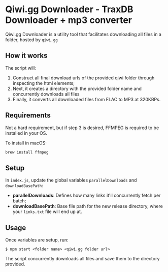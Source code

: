 # Qiwi.gg Downloader - TraxDB Downloader + mp3 converter

Qiwi.gg Downloader is a utility tool that facilitates downloading all files in a folder, hosted by `qiwi.gg`

## How it works

The script will:
1. Construct all final download urls of the provided qiwi folder through inspecting the html elements;
2. Next, it creates a directory with the provided folder name and concurrently downloads all files
3. Finally, it converts all downloaded files from FLAC to MP3 at 320KBPs.

## Requirements

Not a hard requirement, but if step 3 is desired, FFMPEG is required to be installed in your OS. 

To install in macOS:

```sh
brew install ffmpeg
```

## Setup

In `index.js`, update the global variables `parallelDownloads` and `downloadBasePath`:
- **parallelDownloads**: Defines how many links it'll concurrently fetch per batch;
- **downloadBasePath**: Base file path for the new release directory, where your `links.txt` file will end up at.

## Usage

Once variables are setup, run:

```
$ npm start <folder name> <qiwi.gg folder url>
```

The script concurrently downloads all files and save them to the directory provided.
